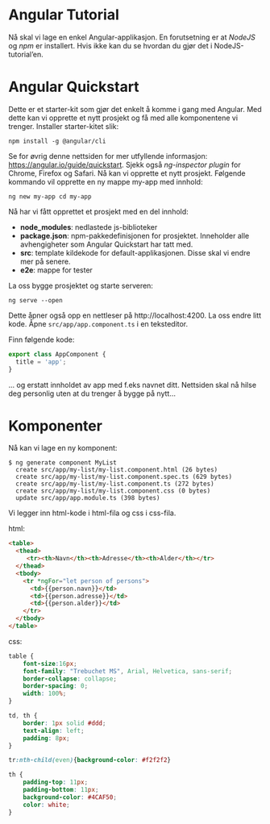 # Angular Tutorial
Nå skal vi lage en enkel Angular-applikasjon. En forutsetning er at *NodeJS* og *npm* er installert. Hvis ikke kan du se hvordan du gjør det i NodeJS-tutorial’en. 

# Angular Quickstart 
Dette er et starter-kit som gjør det enkelt å komme i gang med Angular. Med dette kan vi opprette et nytt prosjekt og få med alle komponentene vi trenger. Installer starter-kitet slik: 

```
npm install -g @angular/cli 
```

Se for øvrig denne nettsiden for mer utfyllende informasjon: https://angular.io/guide/quickstart. Sjekk også *ng-inspector plugin* for Chrome, Firefox og Safari. 
Nå kan vi opprette et nytt prosjekt. Følgende kommando vil opprette en ny mappe my-app med innhold:

```
ng new my-app cd my-app 
```

Nå har vi fått opprettet et prosjekt  med en del innhold:
* **node_modules**: nedlastede js-biblioteker
* **package.json**: npm-pakkedefinisjonen for prosjektet. Inneholder alle avhengigheter som Angular Quickstart har tatt med.
* **src**: template kildekode for default-applikasjonen. Disse skal vi endre mer på senere.
* **e2e**: mappe for tester 

La oss bygge prosjektet og starte serveren: 

```
ng serve --open 
```

Dette åpner også opp en nettleser på http://localhost:4200. La oss endre litt kode. Åpne `src/app/app.component.ts` i en teksteditor. 

Finn følgende kode: 

```javascript
export class AppComponent {
  title = 'app'; 
}
```

... og erstatt innholdet av app med f.eks navnet ditt. Nettsiden skal nå hilse deg personlig uten at du trenger å bygge på nytt… 

# Komponenter
Nå kan vi lage en ny komponent: 

```
$ ng generate component MyList
  create src/app/my-list/my-list.component.html (26 bytes)
  create src/app/my-list/my-list.component.spec.ts (629 bytes) 
  create src/app/my-list/my-list.component.ts (272 bytes)
  create src/app/my-list/my-list.component.css (0 bytes) 
  update src/app/app.module.ts (398 bytes) 
```

Vi legger inn html-kode i html-fila og css i css-fila. 

html:
```html
<table>
  <thead>
     <tr><th>Navn</th><th>Adresse</th><th>Alder</th></tr>
  </thead>
  <tbody>
    <tr *ngFor="let person of persons">
      <td>{{person.navn}}</td>
      <td>{{person.adresse}}</td>
      <td>{{person.alder}}</td>
    </tr>
  </tbody>
</table>
```

css:
```css
table {
    font-size:16px;
    font-family: "Trebuchet MS", Arial, Helvetica, sans-serif;
    border-collapse: collapse;
    border-spacing: 0;
    width: 100%;
}

td, th {
    border: 1px solid #ddd;
    text-align: left;
    padding: 8px;
}

tr:nth-child(even){background-color: #f2f2f2}

th {
    padding-top: 11px;
    padding-bottom: 11px;
    background-color: #4CAF50;
    color: white;
}
```
